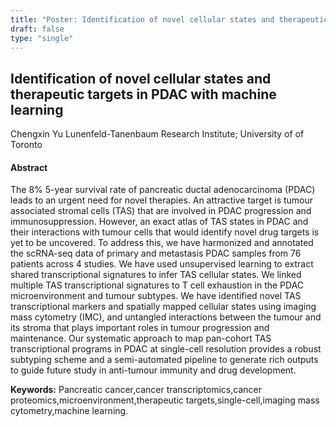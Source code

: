 ```yaml
---
title: "Poster: Identification of novel cellular states and therapeutic targets in PDAC with machine learning"
draft: false
type: "single"
---
```


## Identification of novel cellular states and therapeutic targets in PDAC with machine learning
Chengxin Yu
Lunenfeld-Tanenbaum Research Institute; University of of Toronto
#### Abstract

The 8% 5-year survival rate of pancreatic ductal adenocarcinoma (PDAC) leads to an urgent need for novel therapies. An attractive target is tumour associated stromal cells (TAS) that are involved in PDAC progression and immunosuppression. However, an exact atlas of TAS states in PDAC and their interactions with tumour cells that would identify novel drug targets is yet to be uncovered. To address this, we have harmonized and annotated the scRNA-seq data of primary and metastasis PDAC samples from 76 patients across 4 studies. We have used unsupervised learning to extract shared transcriptional signatures to infer TAS cellular states. We linked multiple TAS transcriptional signatures to T cell exhaustion in the PDAC microenvironment and tumour subtypes. We have identified novel TAS transcriptional markers and spatially mapped cellular states using imaging mass cytometry (IMC), and untangled interactions between the tumour and its stroma that plays important roles in tumour progression and maintenance. Our systematic approach to map pan-cohort TAS transcriptional programs in PDAC at single-cell resolution provides a robust subtyping scheme and a semi-automated pipeline to generate rich outputs to guide future study in anti-tumour immunity and drug development.

**Keywords:** Pancreatic cancer,cancer transcriptomics,cancer proteomics,microenvironment,therapeutic targets,single-cell,imaging mass cytometry,machine learning.
